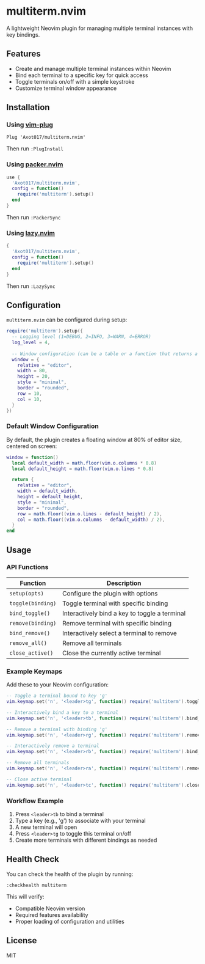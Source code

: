 # multiterm.nvim

A lightweight Neovim plugin for managing multiple terminal instances with key bindings.

## Features

- Create and manage multiple terminal instances within Neovim
- Bind each terminal to a specific key for quick access
- Toggle terminals on/off with a simple keystroke
- Customize terminal window appearance

## Installation

### Using [vim-plug](https://github.com/junegunn/vim-plug)

```vim
Plug 'Axot017/multiterm.nvim'
```

Then run `:PlugInstall`

### Using [packer.nvim](https://github.com/wbthomason/packer.nvim)

```lua
use {
  'Axot017/multiterm.nvim',
  config = function()
    require('multiterm').setup()
  end
}
```

Then run `:PackerSync`

### Using [lazy.nvim](https://github.com/folke/lazy.nvim)

```lua
{
  'Axot017/multiterm.nvim',
  config = function()
    require('multiterm').setup()
  end
}
```

Then run `:LazySync`

## Configuration

`multiterm.nvim` can be configured during setup:

```lua
require('multiterm').setup({
  -- Logging level (1=DEBUG, 2=INFO, 3=WARN, 4=ERROR)
  log_level = 4,
  
  -- Window configuration (can be a table or a function that returns a table)
  window = {
    relative = "editor",
    width = 80,
    height = 20,
    style = "minimal",
    border = "rounded",
    row = 10,
    col = 10,
  }
})
```

### Default Window Configuration

By default, the plugin creates a floating window at 80% of editor size, centered on screen:

```lua
window = function()
  local default_width = math.floor(vim.o.columns * 0.8)
  local default_height = math.floor(vim.o.lines * 0.8)

  return {
    relative = "editor",
    width = default_width,
    height = default_height,
    style = "minimal",
    border = "rounded",
    row = math.floor((vim.o.lines - default_height) / 2),
    col = math.floor((vim.o.columns - default_width) / 2),
  }
end
```

## Usage

### API Functions

| Function | Description |
|----------|-------------|
| `setup(opts)` | Configure the plugin with options |
| `toggle(binding)` | Toggle terminal with specific binding |
| `bind_toggle()` | Interactively bind a key to toggle a terminal |
| `remove(binding)` | Remove terminal with specific binding |
| `bind_remove()` | Interactively select a terminal to remove |
| `remove_all()` | Remove all terminals |
| `close_active()` | Close the currently active terminal |

### Example Keymaps

Add these to your Neovim configuration:

```lua
-- Toggle a terminal bound to key 'g'
vim.keymap.set('n', '<leader>tg', function() require('multiterm').toggle('g') end)

-- Interactively bind a key to a terminal
vim.keymap.set('n', '<leader>tb', function() require('multiterm').bind_toggle() end)

-- Remove a terminal with binding 'g'
vim.keymap.set('n', '<leader>rg', function() require('multiterm').remove('g') end)

-- Interactively remove a terminal
vim.keymap.set('n', '<leader>rb', function() require('multiterm').bind_remove() end)

-- Remove all terminals
vim.keymap.set('n', '<leader>ra', function() require('multiterm').remove_all() end)

-- Close active terminal
vim.keymap.set('n', '<leader>tc', function() require('multiterm').close_active() end)
```

### Workflow Example

1. Press `<leader>tb` to bind a terminal
2. Type a key (e.g., 'g') to associate with your terminal
3. A new terminal will open
4. Press `<leader>tg` to toggle this terminal on/off
5. Create more terminals with different bindings as needed

## Health Check

You can check the health of the plugin by running:

```
:checkhealth multiterm
```

This will verify:
- Compatible Neovim version
- Required features availability
- Proper loading of configuration and utilities

## License

MIT
